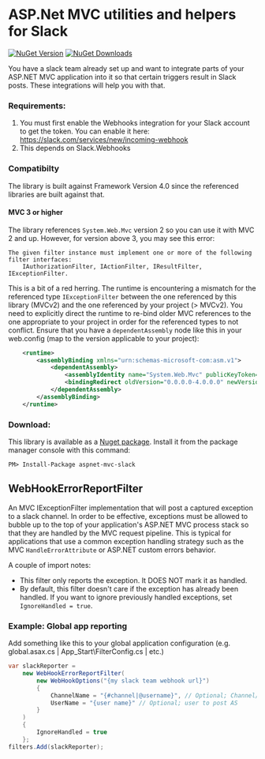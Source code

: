 ASP.Net MVC utilities and helpers for Slack
==============
[![NuGet Version](http://img.shields.io/nuget/v/aspnet-mvc-slack.svg?style=plastic)](https://www.nuget.org/packages/aspnet-mvc-slack/) [![NuGet Downloads](http://img.shields.io/nuget/dt/aspnet-mvc-slack.svg?style=plastic)](https://www.nuget.org/packages/aspnet-mvc-slack/)

You have a slack team already set up and want to integrate parts of your ASP.NET MVC application into it so that certain triggers result in Slack posts. These integrations will help you with that.

### Requirements:

1. You must first enable the Webhooks integration for your Slack account to get the token. You can enable it here: https://slack.com/services/new/incoming-webhook
2. This depends on Slack.Webhooks

### Compatibilty
The library is built against Framework Version 4.0 since the referenced libraries are built against that. 

#### MVC 3 or higher
The library references `System.Web.Mvc` version 2 so you can use it with MVC 2 and up. However, for version above 3, you may see this error:
```
The given filter instance must implement one or more of the following filter interfaces:
    IAuthorizationFilter, IActionFilter, IResultFilter, IExceptionFilter.
```
This is a bit of a red herring. The runtime is encountering a mismatch for the referenced type `IExceptionFilter` between the one referenced by this library (MVCv2) and the one referenced by your project (> MVCv2).  You need to explicitly direct the runtime to re-bind older MVC references to the one appropriate to your project in order for the referenced types to not conflict.  Ensure that you have a `dependentAssembly` node like this in your web.config (map to the version applicable to your project):

```xml
	<runtime>
		<assemblyBinding xmlns="urn:schemas-microsoft-com:asm.v1">
			<dependentAssembly>
				<assemblyIdentity name="System.Web.Mvc" publicKeyToken="31bf3856ad364e35" />
				<bindingRedirect oldVersion="0.0.0.0-4.0.0.0" newVersion="4.0.0.0" />
			</dependentAssembly>
		</assemblyBinding>
	</runtime>
```

### Download:

This library is available as a [Nuget package](https://www.nuget.org/packages/aspnet-mvc-slack/). Install it from the package manager console with this command:
```
PM> Install-Package aspnet-mvc-slack
```

## WebHookErrorReportFilter
An MVC IExceptionFilter implementation that will post a captured exception to a slack channel.  In order to be effective, exceptions must be allowed to bubble up to the top of your application's ASP.NET MVC process stack so that they are handled by the MVC request pipeline. This is typical for applications that use a common exception handling strategy such as the MVC ```HandleErrorAttribute``` or ASP.NET custom errors behavior.

A couple of import notes:
* This filter only reports the exception. It DOES NOT mark it as handled.
* By default, this filter doesn't care if the exception has already been handled. If you want to ignore previously handled exceptions, set ```IgnoreHandled = true```.

### Example: Global app reporting
Add something like this to your global application configuration (e.g. global.asax.cs | App_Start\FilterConfig.cs | etc.)
```csharp
var slackReporter =
	new WebHookErrorReportFilter(
		new WebHookOptions("{my slack team webhook url}")
		{
			ChannelName = "{#channel|@username}", // Optional; Channel/user to post TO
			UserName = "{user name}" // Optional; user to post AS
		}
	)
	{
		IgnoreHandled = true
	};
filters.Add(slackReporter);
```
